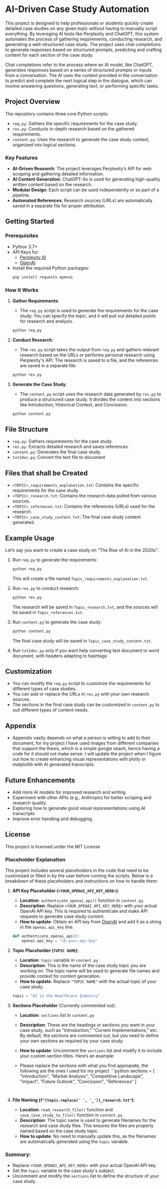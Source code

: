 
# AI-Driven Case Study Automation

This project is designed to help professionals or students quickly create detailed case studies on any given topic without having to manually script everything. By leveraging AI tools like Perplexity and ChatGPT, this system automates the process of gathering requirements, conducting research, and generating a well-structured case study. The project uses chat completions to generate responses based on structured prompts, predicting and crafting content for each section of the case study.

Chat completions refer to the process where an AI model, like ChatGPT, generates responses based on a series of structured prompts or inputs from a conversation. The AI uses the context provided in the conversation to predict and complete the next logical step in the dialogue, which can involve answering questions, generating text, or performing specific tasks.

## Project Overview

The repository contains three core Python scripts:
- `req.py`: Gathers the specific requirements for the case study.
- `res.py`: Conducts in-depth research based on the gathered requirements.
- `content.py`: Uses the research to generate the case study content, organized into logical sections.

### Key Features
- **AI-Driven Research**: The project leverages Perplexity’s API for web scraping and gathering detailed information.
- **AI Content Generation**: ChatGPT-4o is used for generating high-quality written content based on the research.
- **Modular Design**: Each script can be used independently or as part of a pipeline.
- **Automated References**: Research sources (URLs) are automatically saved in a separate file for proper attribution.

## Getting Started

### Prerequisites

- Python 3.7+
- API Keys for:
  - [Perplexity AI](https://www.perplexity.ai/)
  - [OpenAI](https://beta.openai.com/)
- Install the required Python packages:
  ```bash
  pip install requests openai
  ```

### How It Works

1. **Gather Requirements**:
   - The `req.py` script is used to generate the requirements for the case study. You can specify the topic, and it will pull out detailed points for research and analysis.
   
   ```bash
   python req.py
   ```

2. **Conduct Research**:
   - The `res.py` script takes the output from `req.py` and gathers relevant research based on the URLs or performs personal research using Perplexity's API. The research is saved to a file, and the references are saved in a separate file.

   ```bash
   python res.py
   ```

3. **Generate the Case Study**:
   - The `content.py` script uses the research data generated by `res.py` to produce a structured case study. It divides the content into sections like Introduction, Historical Context, and Conclusion.

   ```bash
   python content.py
   ```

## File Structure

- `req.py`: Gathers requirements for the case study.
- `res.py`: Extracts detailed research and saves references.
- `content.py`: Generates the final case study.
- `txt2doc.py`: Convert the text file to document

## Files that shall be Created
- `<TOPIC>_requirements_explanation.txt`: Contains the specific requirements for the case study.
- `<TOPIC>_research.txt`: Contains the research data pulled from various sources.
- `<TOPIC>_references.txt`: Contains the references (URLs) used for the research.
- `<TOPIC>_case_study_content.txt`: The final case study content generated.

## Example Usage

Let’s say you want to create a case study on "The Rise of AI in the 2020s":

1. Run `req.py` to generate the requirements:
   ```bash
   python req.py
   ```
   This will create a file named `Topic_requirements_explanation.txt`.

2. Run `res.py` to conduct research:
   ```bash
   python res.py
   ```
   The research will be saved in `Topic_research.txt`, and the sources will be saved in `Topic_references.txt`.

3. Run `content.py` to generate the case study:
   ```bash
   python content.py
   ```
   The final case study will be saved in `Topic_case_study_content.txt`.

4. Run `txt2doc.py` only if you want help converting text document to word document, with headers adapting to hashtags

## Customization

- You can modify the `req.py` script to customize the requirements for different types of case studies.
- You can add or replace the URLs in `res.py` with your own research sources.
- The sections in the final case study can be customized in `content.py` to suit different types of content needs.

## Appendix

- Appendix vastly depends on what a person is willing to add to their document, for my project I have used images from different companies that support the thesis, which is a simple google seach, hence having a code for it should not make sense. I will update the project when I figure out how to create enhancing visual representations with plotly or matplotlib with AI generated transcripts.

## Future Enhancements

- Add more AI models for improved research and writing.
- Experiment with other APIs (e.g., Anthropic) for better scraping and research quality.
- Exploring how to generate good visual repsresentations using AI transcripts
- Improve error handling and debugging.

## License

This project is licensed under the MIT License

### Placeholder Explanation

This project includes several placeholders in the code that need to be customized or filled in by the user before running the scripts. Below is a breakdown of these placeholders and instructions on how to handle them:

1. **API Key Placeholder (`<YOUR_OPENAI_API_KEY_HERE>`)**:
   - **Location**: `authenticate_openai_api()` function in `content.py`
   - **Description**: Replace `<YOUR_OPENAI_API_KEY_HERE>` with your actual OpenAI API key. This is required to authenticate and make API requests to generate case study content.
   - **How to update**: Obtain an API key from [OpenAI](https://beta.openai.com/signup/) and add it as a string in the `openai.api_key` line.

   ```python
   def authenticate_openai_api():
       openai.api_key = "sk-your-api-key"
   ```

2. **Topic Placeholder (`TOPIC NAME`)**:
   - **Location**: `topic` variable in `content.py`
   - **Description**: This is the name of the case study topic you are working on. The topic name will be used to generate file names and provide context for content generation.
   - **How to update**: Replace `"TOPIC NAME"` with the actual topic of your case study.

   ```python
   topic = "AI in the Healthcare Industry"
   ```

3. **Sections Placeholder** (Currently commented out):
   - **Location**: `sections` list in `content.py`
   - **Description**: These are the headings or sections you want in your case study, such as "Introduction," "Current Implementations," etc. By default, the sections are commented out, but you need to define your own sections as required by your case study.
   - **How to update**: Uncomment the `sections` list and modify it to include your custom section titles. Here’s an example:

   - Please replace the sections with what you find appropiate, the following are the ones I used for my project
         ```python
   sections = [
      "Introduction",
       "Market Analysis",
       "Competitive Landscape",
       "Impact",
       "Future Outlook",
       "Conclusion",
       "References"
   ]
   ```


4. **File Naming (`f"{topic.replace(' ', '_')}_research.txt"`)**:
   - **Location**: `read_research_file()` function and `save_case_study_to_file()` function in `content.py`
   - **Description**: The topic name is used to generate filenames for the research and case study files. This ensures the files are properly named based on the case study topic.
   - **How to update**: No need to manually update this, as the filenames are automatically generated using the `topic` variable.

### Summary:
- Replace `<YOUR_OPENAI_API_KEY_HERE>` with your actual OpenAI API key.
- Set the `topic` variable to the case study's subject.
- Uncomment and modify the `sections` list to define the structure of your case study.
